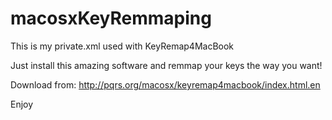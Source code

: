 macosxKeyRemmaping
==================

This is my private.xml used with KeyRemap4MacBook

Just install this amazing software and remmap your keys the way you want!

Download from:
http://pqrs.org/macosx/keyremap4macbook/index.html.en

Enjoy
